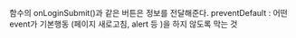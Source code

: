 함수의 onLoginSubmit()과 같은 버튼은 정보를 전달해준다.
preventDefault : 어떤 event가 기본행동 (페이지 새로고침, alert 등 )을 하지 않도록 막는 것
